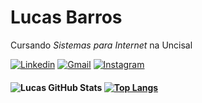 # Lucas Barros

Cursando *Sistemas para Internet* na Uncisal 

[![Linkedin](https://img.shields.io/badge/LinkedIn-0077B5?style=for-the-badge&logo=linkedin&logoColor=white)](https://www.linkedin.com/in/lucas-barros-239221190/)
[![Gmail](https://img.shields.io/badge/Gmail-D14836?style=for-the-badge&logo=gmail&logoColor=white)](https://www.linkedin.com/in/lucas-barros-239221190/)
[![Instagram](https://img.shields.io/badge/Instagram-E4405F?style=for-the-badge&logo=instagram&logoColor=white)](https://www.instagram.com/lucas.it0/)

#### ![Lucas GitHub Stats](https://github-readme-stats.vercel.app/api?username=arenitoo&show_icons=true&theme=radical) [![Top Langs](https://github-readme-stats.vercel.app/api/top-langs/?username=arenitoo&layout=compact&icons=true&theme=radical)](https://github.com/arenitoo/github-readme-stats)
